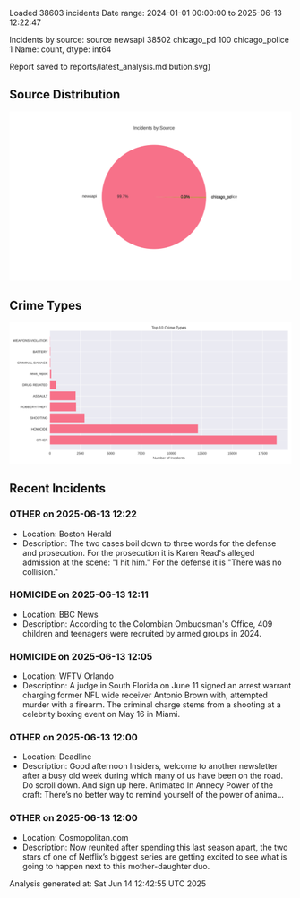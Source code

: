 
Loaded 38603 incidents
Date range: 2024-01-01 00:00:00 to 2025-06-13 12:22:47

Incidents by source:
source
newsapi           38502
chicago_pd          100
chicago_police        1
Name: count, dtype: int64

Report saved to reports/latest_analysis.md
bution.svg)

## Source Distribution
![Source Distribution](images/source_distribution.svg)

## Crime Types
![Crime Types](images/crime_types.svg)

## Recent Incidents

### OTHER on 2025-06-13 12:22
- Location: Boston Herald
- Description: The two cases boil down to three words for the defense and prosecution. For the prosecution it is Karen Read's alleged admission at the scene: "I hit him." For the defense it is "There was no collision."


### HOMICIDE on 2025-06-13 12:11
- Location: BBC News
- Description: According to the Colombian Ombudsman's Office, 409 children and teenagers were recruited by armed groups in 2024.


### HOMICIDE on 2025-06-13 12:05
- Location: WFTV Orlando
- Description: A judge in South Florida on June 11 signed an arrest warrant charging former NFL wide receiver Antonio Brown with, attempted murder with a firearm. The criminal charge stems from a shooting at a celebrity boxing event on May 16 in Miami.


### OTHER on 2025-06-13 12:00
- Location: Deadline
- Description: Good afternoon Insiders, welcome to another newsletter after a busy old week during which many of us have been on the road. Do scroll down. And sign up here. Animated In Annecy Power of the craft: There’s no better way to remind yourself of the power of anima…


### OTHER on 2025-06-13 12:00
- Location: Cosmopolitan.com
- Description: Now reunited after spending this last season apart, the two stars of one of Netflix’s biggest series are getting excited to see what is going to happen next to this mother-daughter duo.

Analysis generated at: Sat Jun 14 12:42:55 UTC 2025
